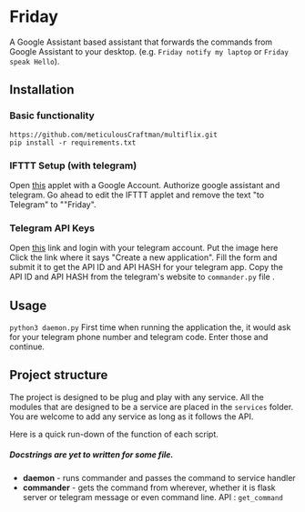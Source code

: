 # Friday
A Google Assistant based assistant that forwards the commands from Google Assistant to your desktop. (e.g. `Friday notify my laptop` or `Friday speak Hello`).

## Installation 
### Basic functionality
```
https://github.com/meticulousCraftman/multiflix.git
pip install -r requirements.txt
```


### IFTTT Setup (with telegram)
Open [this](https://ifttt.com/applets/71095871d-if-you-say-pirate-popular-then-send-message-to-private-chat-with-ifttt) applet with a Google Account. Authorize google assistant and telegram. Go ahead to edit the IFTTT applet and remove the text "to Telegram" to ""Friday".

### Telegram API Keys
Open [this](my.telegram.org) link and login with your telegram account.
Put the image here
Click the link where it says "Create a new application". Fill the form and submit it to get the API ID and API HASH for your telegram app. Copy the API ID and API HASH from the telegram's website to `commander.py` file .

## Usage
`python3 daemon.py`
First time when running the application the, it would ask for your telegram phone number and telegram code. Enter those and continue.

## Project structure
The project is designed to be plug and play with any service. All the modules that are designed to be a service are placed in the `services` folder.  
You are welcome to add any service as long as it follows the API.

Here is a quick run-down of the function of each script. 

##### Docstrings are yet to written for some file.
+ **daemon** - runs commander and passes the command to service handler
+ **commander** - gets the command from wherever, whether it is flask server or telegram message or even command line. API : `get_command`

